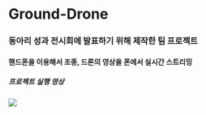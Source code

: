 # Ground-Drone

###  동아리 성과 전시회에 발표하기 위해 제작한 팀 프로젝트
#### 핸드폰을 이용해서 조종, 드론의 영상을 폰에서 실시간 스트리밍

##### 프로젝트 실행 영상
<img src="복사해온 URL">
